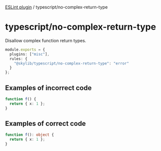 [ESLint plugin](https://ilyub.github.io/eslint-plugin/) / typescript/no-complex-return-type

# typescript/no-complex-return-type

Disallow complex function return types.

```ts
module.exports = {
  plugins: ["misc"],
  rules: {
    "@skylib/typescript/no-complex-return-type": "error"
  }
};
```

## Examples of incorrect code

```ts
function f() {
  return { x: 1 };
}
```

## Examples of correct code

```ts
function f(): object {
  return { x: 1 };
}
```